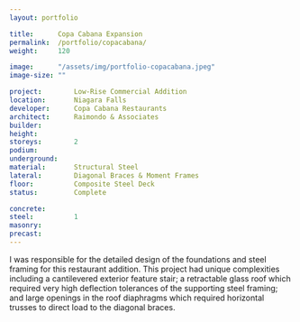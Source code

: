 ```yaml
---
layout: portfolio

title:      Copa Cabana Expansion
permalink:  /portfolio/copacabana/
weight:     120

image:      "/assets/img/portfolio-copacabana.jpeg"
image-size: ""

project:        Low-Rise Commercial Addition
location:       Niagara Falls
developer:      Copa Cabana Restaurants
architect:      Raimondo & Associates
builder:        
height:         
storeys:        2
podium:         
underground:    
material:       Structural Steel
lateral:        Diagonal Braces & Moment Frames
floor:          Composite Steel Deck
status:         Complete

concrete:       
steel:          1
masonry:        
precast:        
---
```


<div id="content">
    <p>I was responsible for the detailed design of the foundations and steel framing for this restaurant addition. This project had unique complexities including a cantilevered exterior feature stair; a retractable glass roof which required very high deflection tolerances of the supporting steel framing; and large openings in the roof diaphragms which required horizontal trusses to direct load to the diagonal braces.</p>
</div>